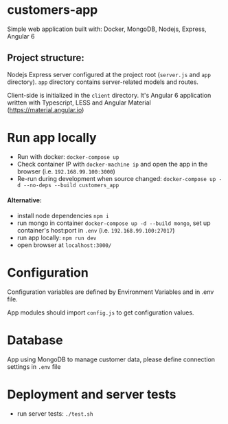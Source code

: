 # customers-app

Simple web application built with: Docker, MongoDB, Nodejs, Express, Angular 6

## Project structure:
Nodejs Express server configured at the project root (`server.js` and `app` directory).
`app` directory contains server-related models and routes.

Client-side is initialized in the `client` directory. It's Angular 6 application written with Typescript, LESS and Angular Material (https://material.angular.io)

# Run app locally
- Run with docker: `docker-compose up`
- Check container IP with `docker-machine ip` and open the app in the browser (i.e. `192.168.99.100:3000`)
- Re-run during development when source changed: `docker-compose up -d --no-deps --build customers_app`

#### Alternative:
- install node dependencies `npm i`
- run mongo in container `docker-compose up -d --build mongo`, set up container's host:port in `.env` (i.e. `192.168.99.100:27017`)
- run app locally: `npm run dev`
- open browser at `localhost:3000/`

# Configuration
Configuration variables are defined by Environment Variables and in .env file. 

App modules should import `config.js` to get configuration values.

# Database

App using MongoDB to manage customer data, please define connection settings in `.env` file

# Deployment and server tests

- run server tests:
`./test.sh`

